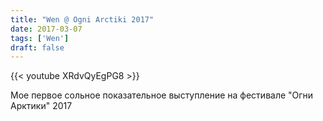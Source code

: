 ```yaml
---
title: "Wen @ Ogni Arctiki 2017"
date: 2017-03-07
tags: ['Wen']
draft: false
---
```

{{< youtube XRdvQyEgPG8 >}}

Мое первое сольное показательное выступление на фестивале "Огни Арктики" 2017
